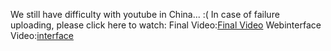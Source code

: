 We still have difficulty with youtube in China... :(
In case of failure uploading, please click here to watch: 
Final Video:[Final Video](https://vimeo.com/90344519/ "Final Video")
Webinterface Video:[interface](https://vimeo.com/90344834/ "interface")